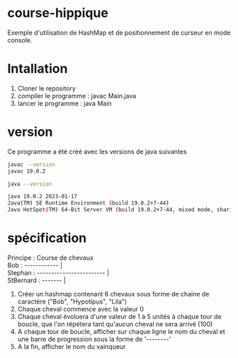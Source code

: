 # course-hippique

Exemple d'utilisation de HashMap et de positionnement de curseur en mode console.

# Intallation

1. Cloner le repository
1. compiler le programme : javac Main.java
1. lancer le programme : java Main

# version

Ce programme a été créé avec les versions de java suivantes

```sh
javac --version
javac 19.0.2
```

```sh
java --version

java 19.0.2 2023-01-17
Java(TM) SE Runtime Environment (build 19.0.2+7-44)
Java HotSpot(TM) 64-Bit Server VM (build 19.0.2+7-44, mixed mode, sharing)
```

# spécification

Principe : Course de chevaux  
Bob : ------------ |  
Stephan : ------------------------ |  
StBernard : ------- |

1. Créer un hashmap contenant 6 chevaux sous forme de chaine de caractère ("Bob", "Hypotipus", "Lila")
1. Chaque cheval commence avec la valeur 0
1. Chaque cheval évoluera d'une valeur de 1 à 5 unités à chaque tour de boucle, que l'on répétera tant qu'aucun cheval ne sera arrivé (100)
1. A chaque tour de boucle, afficher sur chaque ligne le nom du cheval et une barre de progression sous la forme de '--------'
1. A la fin, afficher le nom du vainqueur

